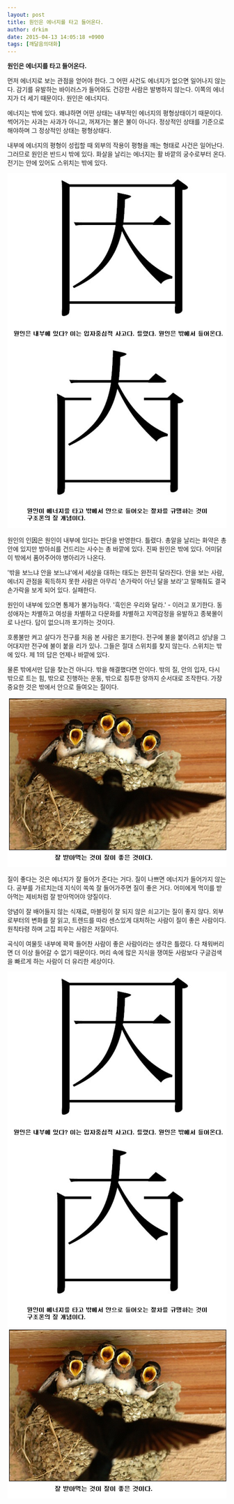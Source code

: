 ```yaml
---
layout: post
title: 원인은 에너지를 타고 들어온다.
author: drkim
date: 2015-04-13 14:05:18 +0900
tags: [깨달음의대화]
---
```

**원인은 에너지를 타고 들어온다.**

  


먼저 에너지로 보는 관점을 얻어야 한다. 그 어떤 사건도 에너지가 없으면 일어나지 않는다. 감기를 유발하는 바이러스가 들어와도 건강한 사람은 발병하지 않는다. 이쪽의 에너지가 더 세기 때문이다. 원인은 에너지다. 

  


에너지는 밖에 있다. 왜냐하면 어떤 상태는 내부적인 에너지의 평형상태이기 때문이다. 썩어가는 사과는 사과가 아니고, 꺼져가는 불은 불이 아니다. 정상적인 상태를 기준으로 해야하며 그 정상적인 상태는 평형상태다. 

  


내부에 에너지의 평형이 성립할 때 외부의 작용이 평형을 깨는 형태로 사건은 일어난다. 그러므로 원인은 반드시 밖에 있다. 화살을 날리는 에너지는 활 바깥의 궁수로부터 온다. 전기는 안에 있어도 스위치는 밖에 있다. 

  



![](/files/attach/images/198/690/580/29.jpg)   


원인의 인因은 원인이 내부에 있다는 판단을 반영한다. 틀렸다. 총알을 날리는 화약은 총 안에 있지만 방아쇠를 건드리는 사수는 총 바깥에 있다. 진짜 원인은 밖에 있다. 어미닭이 밖에서 품어주어야 병아리가 나온다. 

  


'밖을 보느냐 안을 보느냐'에서 세상을 대하는 태도는 완전히 달라진다. 안을 보는 사람, 에너지 관점을 획득하지 못한 사람은 아무리 '손가락이 아닌 달을 보라'고 말해줘도 결국 손가락을 보게 되어 있다. 실패한다. 

  


원인이 내부에 있으면 통제가 불가능하다. '흑인은 우리와 달라.' - 이러고 포기한다. 동성애자는 차별하고 여성을 차별하고 다문화를 차별하고 지역감정을 유발하고 종북몰이로 나선다. 답이 없으니까 포기하는 것이다. 

  


호롱불만 켜고 살다가 전구를 처음 본 사람은 포기한다. 전구에 불을 붙이려고 성냥을 그어대지만 전구에 불이 붙을 리가 있나. 그들은 절대 스위치를 찾지 않는다. 스위치는 밖에 있다. 제 1의 답은 언제나 바깥에 있다. 

  


물론 밖에서만 답을 찾는건 아니다. 밖을 해결했다면 안이다. 밖의 질, 안의 입자, 다시 밖으로 트는 힘, 밖으로 진행하는 운동, 밖으로 침투한 양까지 순서대로 조작한다. 가장 중요한 것은 밖에서 안으로 들여오는 질이다. 

  



![](/files/attach/images/198/690/580/30.jpg)   


질이 좋다는 것은 에너지가 잘 들어가 준다는 거다. 질이 나쁘면 에너지가 들어가지 않는다. 공부를 가르치는데 지식이 쏙쏙 잘 들어가주면 질이 좋은 거다. 어미에게 먹이를 받아먹는 제비처럼 잘 받아먹어야 양질이다. 

  


양념이 잘 배어들지 않는 식재료, 마블링이 잘 되지 않은 쇠고기는 질이 좋지 않다. 외부로부터의 변화를 잘 읽고, 트렌드를 따라 센스있게 대처하는 사람이 질이 좋은 사람이다. 원칙타령 하며 고집 피우는 사람은 저질이다. 

  


곡식이 여물듯 내부에 꽉꽉 들어찬 사람이 좋은 사람이라는 생각은 틀렸다. 다 채워버리면 더 이상 들어갈 수 없기 때문이다. 머리 속에 많은 지식을 쟁여둔 사람보다 구글검색을 빠르게 하는 사람이 더 유리한 세상이다. 

  



![](/files/attach/images/198/690/580/29.jpg)![](/files/attach/images/198/690/580/30.jpg)